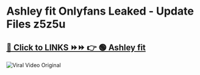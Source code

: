 
 # Ashley fit Onlyfans Leaked - Update Files z5z5u

## <h2><a href="https://clipsfans.com/Ashley_fit&ref=git">🔗 Click to LINKS ⏩⏩ 👉 🟢 Ashley fit </a></h2>

<a href="https://clipsfans.com/Ashley_fit&ref=git" rel="nofollow" data-target="animated-image.originalLink"><img src="https://i.ibb.co.com/xMMVF88/686577567.gif" alt="Viral Video Original" style="max-width: 100%; display: inline-block;" data-target="animated-image.originalImage"></a>

